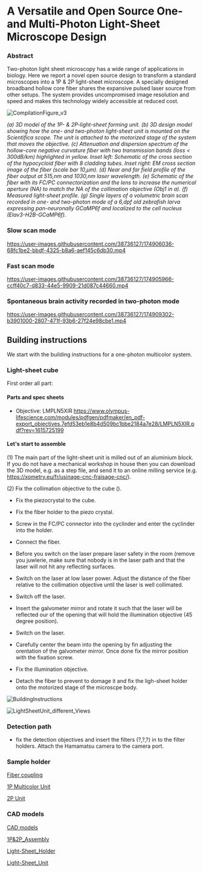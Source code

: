 # A Versatile and Open Source One- and Multi-Photon Light-Sheet Microscope Design

### Abstract
Two-photon light sheet microscopy has a wide range of applications in biology. Here we report a novel open source design to transform a standard microscopes into a 1P \& 2P light-sheet microscope. A specially designed broadband hollow core fiber shares the expansive pulsed laser source from other setups. The system provides uncompromised image resolution and speed and makes this technology widely accessible at reduced cost.

![CompilationFigure_v3](https://user-images.githubusercontent.com/38736127/174906572-d85802cc-6171-40a8-a8f5-7138b5235d8f.png)

*(a) 3D model of the 1P- \& 2P-light-sheet forming unit. (b) 3D design model showing how the one- and two-photon light-sheet unit is mounted on the Scientifica scope. The unit is attached to the motorized stage of the system that moves the objective. (c) Attenuation and dispersion spectrum of the hollow-core negative curvature fiber with two transmission bands (loss $<$ 300dB/km) highlighted in yellow. Inset left: Schematic of the cross section of the hypocycloid fiber with 8 cladding tubes. Inset right: EM cross section image of the fiber (scale bar 10\,$\mu$m). (d) Near and far field profile of the fiber output at 515\,nm and 1030\,nm laser wavelength. (e) Schematic of the fiber with its FC/PC connectorization and the lens to increase the numerical aperture (NA) to match the NA of the collimation objective (Obj1 in a). (f) Measured light-sheet profile. (g) Single layers of a volumetric brain scan recorded in one- and two-photon mode of a 6\,dpf old zebrafish larva expressing pan-neuronally GCaMP6f and localized to the cell nucleus (Elav3-H2B-GCaMP6f).*


### Slow scan mode

https://user-images.githubusercontent.com/38736127/174906036-68fc1be2-bbdf-4325-b8a6-aef145c6db30.mp4

### Fast scan mode

https://user-images.githubusercontent.com/38736127/174905966-ccff40c7-d833-44e5-9909-21d087c44660.mp4



### Spontaneous brain activity recorded in two-photon mode



https://user-images.githubusercontent.com/38736127/174909302-b3901000-2807-471f-93b6-27f24e98cbe1.mp4

## Building instructions


We start with the building instructions for a one-photon multicolor system. 



### Light-sheet cube



First order all part:

#### Parts and spec sheets
* Objective: LMPLN5XIR
https://www.olympus-lifescience.com/modules/pdfgen/pdfmaker/en_pdf-export_objectives.7efd53eb1e8b4d509bc1bbe2184a7e28/LMPLN5XIR.pdf?rev=1615725199




#### Let's start to assemble

(1) The main part of the light-sheet unit is  milled out of an aluminium block. If you do not have a mechanical workshop in house then you can download the 3D model, e.g. as a step file, and send it to an online milling service (e.g. https://xometry.eu/fr/usinage-cnc-fraisage-cnc/). 


(2) Fix the collimation objective to the cube (). 

* Fix the piezocrystal to the cube. 

* Fix the fiber holder to the piezo crystal.

* Screw in the FC/PC connector into the cyclinder and enter the cyclinder into the holder. 


* Connect the fiber. 

* Before you switch on the laser prepare laser safety in the room (remove you juwlerie, make sure that nobody is in the laser path and that the laser will not hit any reflecting surfaces. 

* Switch on the laser at low laser power. Adjust the distance of the fiber relative to the collimation objective until the laser is well collimated. 

* Switch off the laser. 

* Insert the galvometer mirror and rotate it such that the laser will be reflected our of the opening that will hold the illumination objective (45 degree position). 

* Switch on the laser.

* Carefully center the beam into the opening by fin adjusting the orentation of the galvometer mirror. Once done fix the mirror position with the fixation screw. 

* Fix the illumination objective.

* Detach the fiber to prevent to domage it and fix the ligh-sheet holder onto the motorized stage of the microscpe body.

![BuildingInstructions](https://user-images.githubusercontent.com/38736127/176246435-6fac2192-8932-4ac4-a85b-36d63835c25d.png)




![LightSheetUnit_different_Views](https://user-images.githubusercontent.com/38736127/175005382-7465c87b-a4d5-4bc8-8349-bc513ecaa548.png)


### Detection path

* fix the detection objectives and insert the filters (?,?,?) in to the filter holders. Attach the Hamamatsu camera to the camera port. 


### Sample holder






















[Fiber coupling](Fiber_coupling)

[1P Multicolor Unit](1P_Multicolor_Unit)


[2P Unit](2P_Unit)





### CAD models

[CAD models](CAD_models)

[1P&2P_Assembly](CAD_models/1P&2P_Assembly.stl)

[Light-Sheet_Holder](CAD_models/Light-Sheet_Holder_Assembly_v3.stl)

[Light-Sheet_Unit](CAD_models/Light-Sheet_Unit_Assembly_v6.stl)


